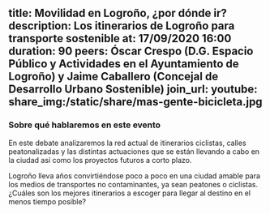 title: Movilidad en Logroño, ¿por dónde ir?
description: Los itinerarios de Logroño para transporte sostenible
at: 17/09/2020 16:00
duration: 90
peers: Óscar Crespo (D.G. Espacio Público y Actividades en el Ayuntamiento de Logroño) y Jaime Caballero (Concejal de Desarrollo Urbano Sostenible)
join_url:
youtube: 
share_img:/static/share/mas-gente-bicicleta.jpg
----
### Sobre qué hablaremos en este evento

En este debate analizaremos la red actual de itinerarios ciclistas, calles peatonalizadas y las distintas actuaciones que se están llevando a cabo en la ciudad así como los proyectos futuros a corto plazo.

Logroño lleva años convirtiéndose poco a poco en una ciudad amable para los medios de transportes no contaminantes, ya sean peatones o ciclistas. ¿Cuáles son los mejores itinerarios a escoger para llegar al destino en el menos tiempo posible? 
